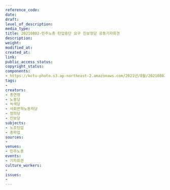 ```yaml
---
reference_code: 
date: 
draft: 
level_of_description: 
media_type: 
title: 20210802-민주노총 탄압중단 요구 진보정당 공동기자회견
description: 
weight: 
modified_at: 
created_at: 
link: 
public_access_status: 
copyright_status: 
components:
- https://kctu-photo.s3.ap-northeast-2.amazonaws.com/2021년/8월/20210802-민주노총+탄압중단+요구+진보정당+공동기자회견/403818_60308_5315.jpg
tags:
- 
creators:
- 총연맹
- 노동당
- 녹색당
- 사회변혁노동자당
- 정의당
- 진보당
subjects:
- 노조탄압
- 총파업
sources:
- 
venues:
- 민주노총
events:
- 기자회견
culture_workers:
- 
issues:
- 
---
```

